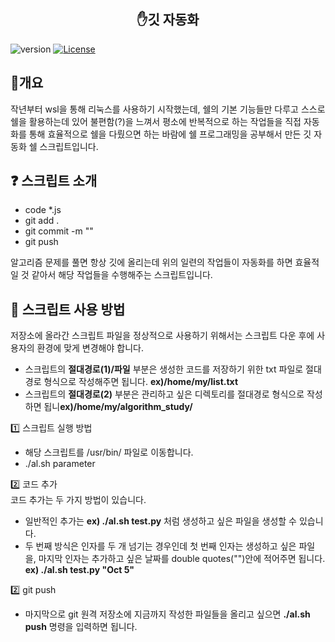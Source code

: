 <h2 align="center"> ✋깃 자동화 </h2>

<p>
  <img src="https://img.shields.io/badge/version-1.0.0-informational" alt="version">
  <a href="#" target="_blank">
  <img src="https://img.shields.io/badge/License-MIT-blueviolet" alt="License">
  </a>
</p>

<h2>🚀개요</h2>
<p>
  작년부터 wsl을 통해 리눅스를 사용하기 시작했는데, 쉘의 기본 기능들만 다루고 스스로 쉘을 활용하는데 있어 불편함(?)을 느껴서 평소에 반복적으로 하는 작업들을 직접 자동화를 통해 효율적으로 쉘을 다뤘으면 하는 바람에 쉘 프로그래밍을 공부해서 만든 깃 자동화 쉘 스크립트입니다.
</p>

<h2>❓ 스크립트 소개</h2>
<p>
 <ul>
   <li>code *.js</li>
   <li>git add .</li>
   <li>git commit -m ""</li>
   <li>git push</li>
</ul>
  알고리즘 문제를 풀면 항상 깃에 올리는데
  위의 일련의 작업들이 자동화를 하면 효율적일 것 같아서 해당 작업들을 수행해주는 스크립트입니다.
</p>

<h2> 🤘 스크립트 사용 방법</h2>
<p>
  저장소에 올라간 스크립트 파일을 정상적으로 사용하기 위해서는 스크립트 다운 후에 사용자의 환경에 맞게 변경해야 합니다.
   <ul>
     <li>스크립트의 <b>절대경로(1)/파일</b> 부분은 생성한 코드를 저장하기 위한 txt 파일로 절대경로 형식으로 작성해주면 됩니다. <b>ex)/home/my/list.txt</b></li>
     <li>스크립트의 <b>절대경로(2)</b> 부분은 관리하고 싶은 디렉토리를 절대경로 형식으로 작성하면 됩니<b>ex)/home/my/algorithm_study/</b></li>
</ul>
  1️⃣ 스크립트 실행 방법
  <ul>
  <li>해당 스크립트를 /usr/bin/ 파일로 이동합니다.</li>
  <li>./al.sh parameter</li>
    </ul>
  2️⃣ 코드 추가<br>
  코드 추가는 두 가지 방법이 있습니다.
  <ul>
  <li>일반적인 추가는 <b>ex) ./al.sh test.py</b> 처럼 생성하고 싶은 파일을 생성할 수 있습니다.</li>
  <li>두 번째 방식은 인자를 두 개 넘기는 경우인데 첫 번째 인자는 생성하고 싶은 파일을, 마지막 인자는 
    추가하고 싶은 날짜를 double quotes("")안에 적어주면 됩니다. <b>ex) ./al.sh test.py "Oct 5"</b></li>
  </ul>
  2️⃣ git push
   <ul>
   <li>  마지막으로 git 원격 저장소에 지금까지 작성한 파일들을 올리고 싶으면 <b>./al.sh push</b> 명령을 입력하면 됩니다.
  </li>
</ul>

</p>
